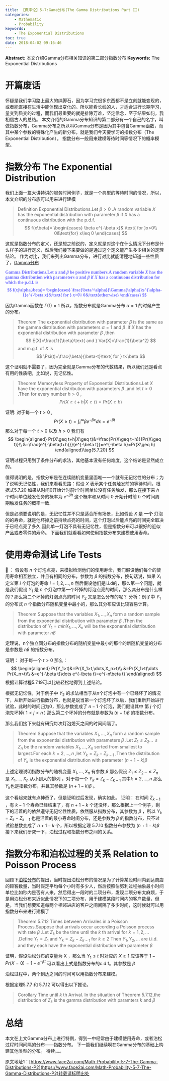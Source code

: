 ```yaml
---
title: 【概率论】5-7:Gama分布(The Gamma Distributions Part II)
categories:
    - Mathematic
    - Probability
keywords:
    - The Exponential Distributions
toc: true
date: 2018-04-02 09:16:46
---
```


**Abstract:** 本文介绍Gamma分布相关知识的第二部分指数分布
**Keywords:** The Exponential Distributions

<!--more-->
# 开篇废话
怀疑是我们学习路上最大的绊脚石，因为学习完很多东西都不是立刻就能变现的，或者能直接在生活中能体现出变化的。所以能看长线的人，才适合进行长期学习，量变到质变的过程，而我们最重要的就是排除万难，坚定信念，至于结果如何，我相信古人的总结。
本文介绍的Gamma分布知识的第二部分有一个自己的名字，叫做指数分布，Gamma分布之所以叫Gamma分布是因为其中包含Gamma函数，而其中某个参数的特殊化产生的新分布，就是我们今天要学习的指数分布（The Exponential Distribution）。
指数分布一般用来建模等待时间等情况下的概率模型。
# 指数分布 The Exponential Distribution
我们上面一篇大讲特讲的服务时间例子，就是一个典型的等待时间的情况，所以，本文介绍的分布族可以用来进行建模
>Definition Exponential Distributions.Let $\beta >0$ .A random variable $X$ has the exponential distribution with parameter $\beta$ if $X$ has a continuous distribution with the p.d.f.
$$
f(x\beta)=
\begin{cases}
\beta e^{-\beta x}& \text{ for }x>0\\
0&\text{for} x\leq 0
\end{cases}
$$

这就是指数分布的定义，还是想之前说的，定义就是对这个在什么情况下分布是什么样子的进行定义，然后我们接下来要做的是通过这个定义能产生多少相关的定理结论。
作为对比，我们来列出Gamma分布，进行对比就能清楚地知道一些性质了，[Gamma分布](https://face2ai.com/Math-Probability-5-7-The-Gamma-Distributions-P1/)

<font face="黑体" color=#6F6FFF><B>
Gamma Distributions.Let $\alpha$ and $\beta$ be positive numbers.A random variable $X$ has the gamma distribution with parameters $\alpha$ and $\beta$ if $X$ has a continuous distribution for which the p.d.f. is
$$
f(x|\alpha,\beta)=
\begin{cases}
\frac{\beta^\alpha}{\Gamma(\alpha)}x^{\alpha-1}e^{-\beta x}&\text{ for } x>0\\
0&\text{otherwise}
\end{cases}
$$
</B></font>

因为Gamma函数在 $\Gamma(1)=1$ 所以，指数分布就是Gamma分布 $\alpha=1$ 的时候产生的分布。

>Theorem The exponential distribution with parameter $\beta$ is the same as the gamma distribution with parameters $\alpha=1$ and $\beta$ .If $X$ has the exponential distribution with parameter $\beta$ ,then
$$
E(X)=\frac{1}{\beta}\text{ and } Var(X)=\frac{1}{\beta^2}
$$
and m.g.f. of $X$ is
$$
\Psi(t)=\frac{\beta}{\beta-t}\text{ for } t<\beta
$$


这个证明就不需要了，因为完全就是Gamma分布的代数结果，所以我们还是看点有用的性质吧，比如说，无记忆性。

>Theorem Memoryless Property of Exponential Distributions.Let $X$ have the exponential distribution with parameters $\beta$ ,and let $t>0$ .Then for every number $h>0$ ,
$$
Pr(X\geq t+h|X\geq t)=Pr(X\geq h)
$$

证明:
对于每一个 $t>0$ ,
$$
Pr(X\geq t)=\int^{\infty}_{t}\beta e^{-\beta x}dx=e^{-\beta t}\tag{5.7.19}
$$
那么对于每一个 $t > 0$ 以及 $h > 0$ 我们有
$$
\begin{aligned}
Pr(X\geq t+h|X\geq t)&=\frac{Pr(X\geq t+h)}{Pr(X\geq t)}\\
&=\frac{e^{-\beta(t+h)}}{e^{-\beta t}}=e^{-\beta h}=Pr(X\geq h)
\end{aligned}\tag{5.7.20}
$$

证明过程只用到了条件分布的求法，其他基本没有任何难度，这个结论是显然成立的。

值得说明的是，指数分布是在连续随机变量里面唯一一个就有无记忆性的分布；为了说明无记忆性，我们来看看思路：假设 $X$ 表示某个任务触发前的等待时间，根据式5.7.20 如果从时间0开始计时前t个时间单位没有任务触发，那么在接下来 $h$ 个时间单位触发任务的概率为 $e^{-\beta h}$  这个概率和从时间 $0$ 开始计时前 $h$ 个时间周期触发任务的概率一致.

但是必须要说明的是，无记忆性并不只是适合所有场景，比如假设 $X$ 是 **一个** 灯泡的的寿命，就是他坏掉之前持续点亮的时间，这个灯泡以后能点亮的时间完全取决于已经点亮了多久,因此单一灯泡不具有无记忆性，但是指数分布可以很好的近似产品或者零件的寿命。
下面我们就看看如何使用指数分布来建模使用寿命。

# 使用寿命测试 Life Tests
🌰 ：
假设有 $n$ 个灯泡点亮，来模拟检测他们的使用寿命，我们假设他们每个的使用寿命相互独立，并且有相同的分布，参数为 $\beta$ 的指数分布，换句话说，如果 $X_i$ 定义第 $i$ 个灯泡的寿命 $i=1,2,\dots,n$ 然后假设他们是i.i.d的，那么第一个问题，就是我们假设 $Y_1$ 是 $n$ 个灯泡中第一个坏掉的灯泡点亮的时间，那么其分布是什么样的？那么第二个坏掉的灯泡点亮的时间 $Y_2$ 又是怎么分布的呢？
分析：例子中 $Y_1$ 的分布式 $n$ 个指数分布随机变量中最小的，那么其分布应该比较容易计算。

>Theorem Suppose that the variables $X_1,\dots,X_n$ form a random sample from the exponential distribution with parameter $\beta$ .Then the distribution of $Y_1=min{X_1,\dots,X_n}$ will be the exponential distribution with parameter $n\beta$

定理说，n个独立同分布的指数分布的随机变量中最小的那个的新随机变量的分布是参数是 $n\beta$ 的指数分布。

证明：
对于每一个 $t>0$ 那么：
$$
\begin{aligned}
Pr(Y_1>t)&=Pr(X_1>t,\dots,X_n>t)\\
&=Pr(X_1>t)\dots Pr(X_n>t)\\
&=e^{-\beta t}\dots e^{-\beta t}=e^{-n\beta t}
\end{aligned}
$$
根据计算过程5.7.19可以比较轻松地得到上述结论。

根据无记忆性，对于例子中 $Y_2$ 的求法相当于从n个灯泡中有一个已经坏了的情况下，从新开始进行指数分布，也就是说当第一个灯泡坏了以后，我们重新开始进行试验，此时的时间归为0，那么参数变成了 $n-1$ 个灯泡，我们假设其中 第 $j$ 个灯泡先坏掉( $1<j<n$ ) 那么第二个坏掉的分布就是参数为 $(n-1)\beta$ 的指数分布。

那么我们接下来就有研究每次灯泡熄灭之间的时间间隔了。
>Theorem Suppose that the variables $X_1,\dots,X_n$ form a random sample from the exponential distribution with parameters $\beta$ .Let $Z_1\leq Z_2\dots \leq Z_n$ be the random variables $X_1,\dots,X_n$ sorted from smallest to largest.For each $k=2,\dots,n$ ,let $Y_k=Z_k-Z_{k-1}$ ,Then the distribution of $Y_k$ is the exponential distribution with parameter $(n+1-k)\beta$

上述定理说明指数分布的随机变量 $X_1,\dots,X_n$ 有参数 $\beta$ 那么假设 $Z_1\leq Z_2\dots \leq Z_n$ 是 $X_1,\dots,X_n$ 从小到大的排列 ，对于每一个 $Y_k=Z_k-Z_{k-1}$ 其中$k=2,\dots,n$ 那么  $Y_k$也是指数分布，并且其参数是  $(n+1-k)\beta$ 。

这个看起来就有点神奇了，但是证明过后发现，确实如此。
证明：
在时间 $Z_{k-1}$ ，有 $k-1$ 个寿命已经结束了，有 $n+1-k$ 个还没坏，那么根据上一个例子，剩下的活着的的依然遵守无记忆性性质，依然服从指数分布，其参数为 $\beta$ ，所以 $Y_k=Z_k- Z_{k-1}$ 也是活着的最小寿命时间分布，还是参数为 $\beta$ 的指数分布，只不过试验总数变成了 $n+1-k$ 个，所以根据定理 5.7.10 指数分布参数为 $(n+1-k)\beta$
接下来我们研究一下，泊松过程和指数分布之间的关系。
# 指数分布和泊松过程的关系 Relation to Poisson Process
回顾下[泊松分布](https://www.face2ai.com/Math-Probability-5-4-The-Poisson-Distribution/)的提出，当时提出泊松分布的情况是为了计算某段时间内到达商店的顾客数量，当时假定平均每个小时有多少人，然后按照伯努利过程抽象最小时间单位比如秒内是否有人来，然后得出一段时的二项分布，发现二项分布太麻烦，于是用泊松分布来近似此情况下的二项分布，用于建模某段时间内的客户数量，但是，当我们想要知道每两个相邻进店的客户之间间隔了多少时间，这时候就可以用指数分布来进行建模了

>Theorem 5.7.12 Times between Arrivales in a Poisson Process.Suppose that arrivals occur according a Poisson process with rate $\beta$ .Let $Z_k$ be the time until the $k$ th arrival for $k=1,2,\dots$ .Define $Y_1=Z_1$ and $Y_k=Z_k-Z_{k-1}$ for $k\geq 2$ Then $Y_1,Y_2,\dots$ are i.i.d. and they each have the exponential distribution with parameter $\beta$

证明，假设泊松分布的变量为 X ，那么当 $Y_1\leq t$ 时对应的 $X\geq 1$ 应该等于 $1-Pr(X=0)=1-e^{-\beta t}$ 可以看出上式是指数分布的c.d.f。其参数是 $\beta$

泊松过程中，两个到达之间的时间可以用指数分布来建模。

根据定理5.7.7 和 5.7.12 可以得出以下推论。
>Corollary Time until $k$ th Arrival. In the situation of Theorem 5.7.12,the distribution of $Z_k$ is the gamma distribution with paramters $k$ and $\beta$

# 总结
本文在上文Gamma分布上进行特例，得到一中经常由于建模使用寿命，或者泊松过程时间间隔的分布——指数分布。
下一篇我们继续啊在Gamma分布的基础上构建其他类型的分布。
待续。。。





原文地址1：[https://www.face2ai.com/Math-Probability-5-7-The-Gamma-Distributions-P2](https://www.face2ai.com/Math-Probability-5-7-The-Gamma-Distributions-P2)转载请标明出处
